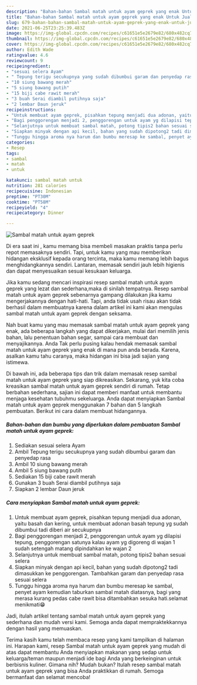 ```yaml
---
description: "Bahan-bahan Sambal matah untuk ayam geprek yang enak Untuk Jualan"
title: "Bahan-bahan Sambal matah untuk ayam geprek yang enak Untuk Jualan"
slug: 679-bahan-bahan-sambal-matah-untuk-ayam-geprek-yang-enak-untuk-jualan
date: 2021-06-25T23:25:39.483Z
image: https://img-global.cpcdn.com/recipes/c61651e5e2679e82/680x482cq70/sambal-matah-untuk-ayam-geprek-foto-resep-utama.jpg
thumbnail: https://img-global.cpcdn.com/recipes/c61651e5e2679e82/680x482cq70/sambal-matah-untuk-ayam-geprek-foto-resep-utama.jpg
cover: https://img-global.cpcdn.com/recipes/c61651e5e2679e82/680x482cq70/sambal-matah-untuk-ayam-geprek-foto-resep-utama.jpg
author: Edith Wade
ratingvalue: 4.6
reviewcount: 9
recipeingredient:
- "sesuai selera Ayam"
- " Tepung terigu secukupnya yang sudah dibumbui garam dan penyedap rasa"
- "10 siung bawang merah"
- "5 siung bawang putih"
- "15 biji cabe rawit merah"
- "3 buah Serai diambil putihnya saja"
- "2 lembar Daun jeruk"
recipeinstructions:
- "Untuk membuat ayam geprek, pisahkan tepung menjadi dua adonan, yaitu basah dan kering, untuk membuat adonan basah tepung yg sudah dibumbui tadi diberi air secukupnya"
- "Bagi penggorengan menjadi 2, penggorengan untuk ayam yg dilapisi tepung, penggorengan satunya kalau ayam yg digoreng di wajan 1 sudah setengah matang dipindahkan ke wajan 2"
- "Selanjutnya untuk membuat sambal matah, potong tipis2 bahan sesuai selera"
- "Siapkan minyak dengan api kecil, bahan yang sudah dipotong2 tadi dimasukkan ke penggorengan. Tambahkan garam dan penyedap rasa sesuai selera"
- "Tunggu hingga aroma nya harum dan bumbu meresap ke sambal, penyet ayam kemudian taburkan sambal matah diatasnya, bagi yang merasa kurang pedas cabe rawit bisa ditambahkan sesuka hati.selamat menikmati😁"
categories:
- Resep
tags:
- sambal
- matah
- untuk

katakunci: sambal matah untuk 
nutrition: 281 calories
recipecuisine: Indonesian
preptime: "PT30M"
cooktime: "PT58M"
recipeyield: "4"
recipecategory: Dinner

---
```



![Sambal matah untuk ayam geprek](https://img-global.cpcdn.com/recipes/c61651e5e2679e82/680x482cq70/sambal-matah-untuk-ayam-geprek-foto-resep-utama.jpg)

Di era  saat ini , kamu memang bisa membeli masakan praktis tanpa perlu repot memasaknya sendiri. Tapi, untuk kamu yang mau memberikan hidangan eksklusif kepada orang tercinta, maka kamu memang lebih bagus menghidangkannya sendiri. Lantaran, memasak sendiri jauh lebih higienis dan dapat menyesuaikan sesuai kesukaan keluarga.

Jika kamu sedang mencari inspirasi resep sambal matah untuk ayam geprek yang lezat dan sederhana,maka di sinilah tempatnya. Resep sambal matah untuk ayam geprek  sebenarnya gampang dilakukan jika kamu mengerjakannya dengan hati-hati. Tapi, anda tidak usah risau akan tidak berhasil dalam membuatnya 
karena dalam artikel ini kami akan mengulas sambal matah untuk ayam geprek dengan seksama.  



Nah buat kamu yang mau memasak sambal matah untuk ayam geprek yang enak, ada beberapa langkah yang dapat dikerjakan, mulai dari memilih jenis bahan, lalu penentuan bahan segar, sampai cara membuat dan menyajikannya. Anda Tak perlu pusing kalau hendak memasak sambal matah untuk ayam geprek yang enak di mana pun anda berada. Karena, asalkan kamu  tahu caranya, maka hidangan ini bisa jadi sajian yang istimewa.

Di bawah ini, ada beberapa tips dan trik dalam memasak resep sambal matah untuk ayam geprek yang siap dikreasikan. Sekarang, yuk kita coba kreasikan sambal matah untuk ayam geprek sendiri di rumah. Tetap berbahan sederhana, sajian ini dapat memberi manfaat untuk membantu menjaga kesehatan tubuhmu sekeluarga. Anda dapat menyiapkan Sambal matah untuk ayam geprek menggunakan 7 bahan dan 5 langkah pembuatan. Berikut ini cara dalam membuat hidangannya.

<!--inarticleads1-->

##### Bahan-bahan dan bumbu yang diperlukan dalam pembuatan Sambal matah untuk ayam geprek:

1. Sediakan sesuai selera Ayam
1. Ambil  Tepung terigu secukupnya yang sudah dibumbui garam dan penyedap rasa
1. Ambil 10 siung bawang merah
1. Ambil 5 siung bawang putih
1. Sediakan 15 biji cabe rawit merah
1. Gunakan 3 buah Serai diambil putihnya saja
1. Siapkan 2 lembar Daun jeruk




<!--inarticleads2-->

##### Cara menyiapkan Sambal matah untuk ayam geprek:

1. Untuk membuat ayam geprek, pisahkan tepung menjadi dua adonan, yaitu basah dan kering, untuk membuat adonan basah tepung yg sudah dibumbui tadi diberi air secukupnya
1. Bagi penggorengan menjadi 2, penggorengan untuk ayam yg dilapisi tepung, penggorengan satunya kalau ayam yg digoreng di wajan 1 sudah setengah matang dipindahkan ke wajan 2
1. Selanjutnya untuk membuat sambal matah, potong tipis2 bahan sesuai selera
1. Siapkan minyak dengan api kecil, bahan yang sudah dipotong2 tadi dimasukkan ke penggorengan. Tambahkan garam dan penyedap rasa sesuai selera
1. Tunggu hingga aroma nya harum dan bumbu meresap ke sambal, penyet ayam kemudian taburkan sambal matah diatasnya, bagi yang merasa kurang pedas cabe rawit bisa ditambahkan sesuka hati.selamat menikmati😁




Jadi, itulah artikel tentang  sambal matah untuk ayam geprek  yang sederhana dan mudah versi kami. Semoga anda dapat mempraktekkannya dengan hasil yang memuaskan. 

Terima kasih kamu telah membaca resep yang kami tampilkan di halaman ini. Harapan kami, resep  Sambal matah untuk ayam geprek yang mudah di atas dapat membantu Anda menyiapkan makanan yang sedap untuk keluarga/teman maupun menjadi ide bagi Anda yang berkeinginan untuk berbisnis kuliner. Gimana nih? Mudah bukan? Itulah resep sambal matah untuk ayam geprek yang bisa Anda praktikkan di rumah. Semoga bermanfaat dan selamat mencoba!

